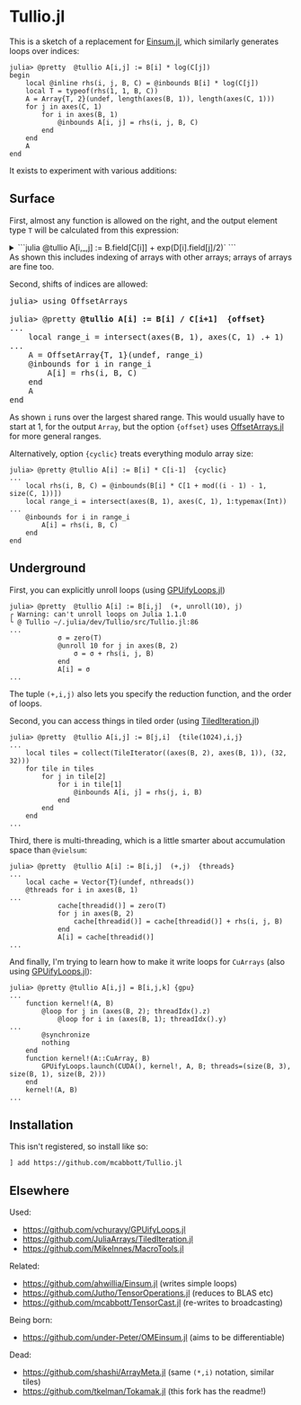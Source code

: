 # Tullio.jl

This is a sketch of a replacement for [Einsum.jl](https://github.com/ahwillia/Einsum.jl), 
which similarly generates loops over indices:

```
julia> @pretty  @tullio A[i,j] := B[i] * log(C[j]) 
begin
    local @inline rhs(i, j, B, C) = @inbounds B[i] * log(C[j])
    local T = typeof(rhs(1, 1, B, C))
    A = Array{T, 2}(undef, length(axes(B, 1)), length(axes(C, 1)))
    for j in axes(C, 1)
        for i in axes(B, 1)
            @inbounds A[i, j] = rhs(i, j, B, C)
        end
    end
    A
end
```

It exists to experiment with various additions:

## Surface

First, almost any function is allowed on the right, 
and the output element type `T` will be calculated from this expression:


<details><summary>
```julia
    @tullio A[i,_,j] := B.field[C[i]] + exp(D[i].field[j]/2)`
```
</summary>
```
julia> @pretty @tullio A[i,_,j] := B.field[C[i]] + exp(D[i].field[j]/2)
...
    T = typeof(rhs(1, 1, C, B, D))
...
    @assert axes(C, 1) == axes(D, 1) "range of index i must agree"
    for j in axes((first(D)).field, 1)
        for i in axes(C, 1)
            @inbounds A[i, 1, j] = rhs(i, j, C, B, D)
        end
    end
...
```
</details>
As shown this includes indexing of arrays with other arrays; arrays of arrays are fine too.

Second, shifts of indices are allowed: 

<pre>
julia> using OffsetArrays

julia> @pretty <b>@tullio A[i] := B[i] / C[i+1]  {offset}</b>
...
    local range_i = intersect(axes(B, 1), axes(C, 1) .+ 1)
...
    A = OffsetArray{T, 1}(undef, range_i)
    @inbounds for i in range_i
        A[i] = rhs(i, B, C)
    end
    A
end
</pre>

As shown `i` runs over the largest shared range. This would usually have to start at 1, 
for the output `Array`, but the option `{offset}` uses 
[OffsetArrays.jl](https://github.com/JuliaArrays/OffsetArrays.jl) for more general ranges.

Alternatively, option `{cyclic}` treats everything modulo array size:

```
julia> @pretty @tullio A[i] := B[i] * C[i-1]  {cyclic}
...
    local rhs(i, B, C) = @inbounds(B[i] * C[1 + mod((i - 1) - 1, size(C, 1))])
    local range_i = intersect(axes(B, 1), axes(C, 1), 1:typemax(Int))
...
    @inbounds for i in range_i
        A[i] = rhs(i, B, C)
    end
end
```

## Underground

First, you can explicitly unroll loops (using [GPUifyLoops.jl](https://github.com/vchuravy/GPUifyLoops.jl))

```
julia> @pretty  @tullio A[i] := B[i,j]  (+, unroll(10), j)
┌ Warning: can't unroll loops on Julia 1.1.0
└ @ Tullio ~/.julia/dev/Tullio/src/Tullio.jl:86
...
            σ = zero(T)
            @unroll 10 for j in axes(B, 2)
                σ = σ + rhs(i, j, B)
            end
            A[i] = σ
...
```

The tuple `(+,i,j)` also lets you specify the reduction function,
and the order of loops. 

Second, you can access things in tiled order (using [TiledIteration.jl](https://github.com/JuliaArrays/TiledIteration.jl))

```
julia> @pretty  @tullio A[i,j] := B[j,i]  {tile(1024),i,j} 
...
    local tiles = collect(TileIterator((axes(B, 2), axes(B, 1)), (32, 32)))
    for tile in tiles
        for j in tile[2]
            for i in tile[1]
                @inbounds A[i, j] = rhs(j, i, B)
            end
        end
    end
...
```

Third, there is multi-threading, which is a little smarter about accumulation space 
than `@vielsum`:

```
julia> @pretty  @tullio A[i] := B[i,j]  (+,j)  {threads}
...
    local cache = Vector{T}(undef, nthreads())
    @threads for i in axes(B, 1)
...
            cache[threadid()] = zero(T)
            for j in axes(B, 2)
                cache[threadid()] = cache[threadid()] + rhs(i, j, B)
            end
            A[i] = cache[threadid()]
...
```

And finally, I'm trying to learn how to make it write loops for `CuArrays`
(also using [GPUifyLoops.jl](https://github.com/vchuravy/GPUifyLoops.jl)):

```
julia> @pretty @tullio A[i,j] = B[i,j,k] {gpu}
...
    function kernel!(A, B)
        @loop for j in (axes(B, 2); threadIdx().z)
            @loop for i in (axes(B, 1); threadIdx().y)
...
        @synchronize
        nothing
    end
    function kernel!(A::CuArray, B)
        GPUifyLoops.launch(CUDA(), kernel!, A, B; threads=(size(B, 3), size(B, 1), size(B, 2)))
    end
    kernel!(A, B)
...
```

## Installation

This isn't registered, so install like so:

```
] add https://github.com/mcabbott/Tullio.jl
```

## Elsewhere 

Used:
* https://github.com/vchuravy/GPUifyLoops.jl
* https://github.com/JuliaArrays/TiledIteration.jl
* https://github.com/MikeInnes/MacroTools.jl

Related:
* https://github.com/ahwillia/Einsum.jl (writes simple loops)
* https://github.com/Jutho/TensorOperations.jl (reduces to BLAS etc)
* https://github.com/mcabbott/TensorCast.jl (re-writes to broadcasting)

Being born:
* https://github.com/under-Peter/OMEinsum.jl (aims to be differentiable)

Dead:
* https://github.com/shashi/ArrayMeta.jl (same `(*,i)` notation, similar tiles)
* https://github.com/tkelman/Tokamak.jl (this fork has the readme!)
